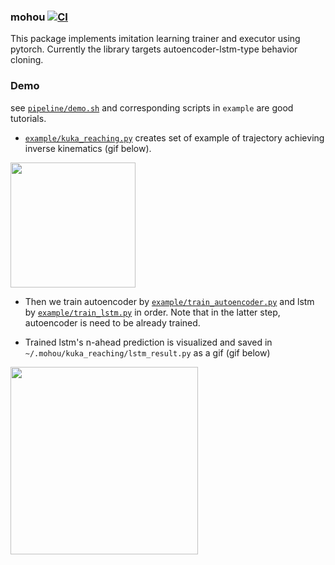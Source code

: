 ### mohou [![CI](https://github.com/HiroIshida/mohou/actions/workflows/test.yaml/badge.svg)](https://github.com/HiroIshida/mohou/actions)

This package implements imitation learning trainer and executor using pytorch. Currently the library targets autoencoder-lstm-type behavior cloning.

### Demo
see [`pipeline/demo.sh`](/pipeline/demo.sh) and corresponding scripts in `example` are good tutorials.

- [`example/kuka_reaching.py`](/example/kuka_reaching.py) creates set of example of trajectory achieving inverse kinematics (gif below). 
<img src="https://drive.google.com/uc?export=view&id=1uL4eEbZ8OmbdBQKDox75aUzqHDUZavP2" width="200px">

- Then we train autoencoder by [`example/train_autoencoder.py`](/example/train_autoencoder.py) and lstm by [`example/train_lstm.py`](/example/train_lstm.py) in order. Note that in the latter step, autoencoder is need to be already trained. 

- Trained lstm's n-ahead prediction is visualized and saved in `~/.mohou/kuka_reaching/lstm_result.py` as a gif (gif below)

<img src="https://drive.google.com/uc?export=view&id=1AV1iQje-a9WyTi9p9PXRsXbXuqO5ARVl" width="300px">